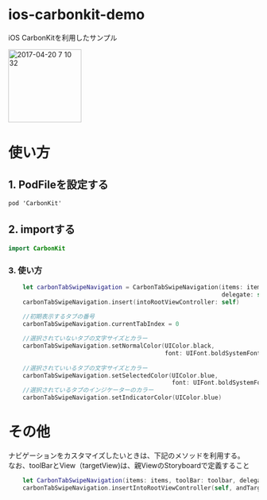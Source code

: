 # ios-carbonkit-demo
iOS CarbonKitを利用したサンプル

<img width="147" alt="2017-04-20 7 10 32" src="https://cloud.githubusercontent.com/assets/9479568/25204497/b0e251d8-2598-11e7-9f75-faf5f167b315.png">


# 使い方

## 1. PodFileを設定する

```
pod 'CarbonKit'
```

## 2. importする

```swift:ViewController.swift
import CarbonKit
```

### 3. 使い方

```swift:ViewController.swift
    let carbonTabSwipeNavigation = CarbonTabSwipeNavigation(items: items,
                                                            delegate: self)
    carbonTabSwipeNavigation.insert(intoRootViewController: self)
    
    //初期表示するタブの番号
    carbonTabSwipeNavigation.currentTabIndex = 0

    //選択されていないタブの文字サイズとカラー
    carbonTabSwipeNavigation.setNormalColor(UIColor.black,
                                            font: UIFont.boldSystemFont(ofSize: 14))
                                            
    //選択されていいるタブの文字サイズとカラー                                        
    carbonTabSwipeNavigation.setSelectedColor(UIColor.blue,
                                              font: UIFont.boldSystemFont(ofSize: 14))
    //選択されているタブのインジケーターのカラー 
    carbonTabSwipeNavigation.setIndicatorColor(UIColor.blue)
```

# その他
ナビゲーションをカスタマイズしたいときは、下記のメソッドを利用する。<br>
なお、toolBarとView（targetView)は、親ViewのStoryboardで定義すること

```swift:ViewController.swift
    let CarbonTabSwipeNavigation(items: items, toolBar: toolbar, delegate: self)
    carbonTabSwipeNavigation.insertIntoRootViewController(self, andTargetView: targetView)
```

